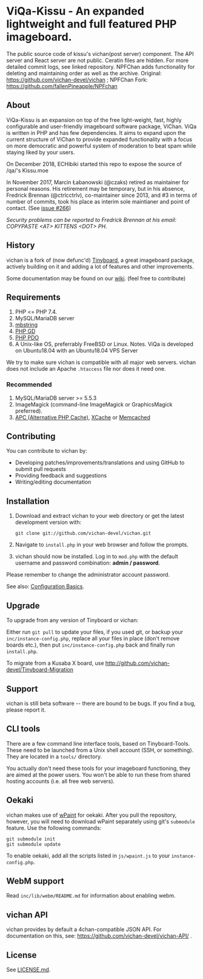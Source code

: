 ViQa-Kissu - An expanded lightweight and full featured PHP imageboard.
========================================================

The public source code of kissu's vichan(post server) component. The API server and React server are not public. Ceratin files are hidden. For more detailed commit logs, see linked repository.  NPFChan adds functionality for deleting and maintaining order as well as the archive. Original: https://github.com/vichan-devel/vichan ; NPFChan Fork:  https://github.com/fallenPineapple/NPFchan

About
------------
ViQa-Kissu is an expansion on top of the free light-weight, fast, highly configurable and user-friendly
imageboard software package, ViChan. ViQa is written in PHP and has few dependencies. It aims to expand upon the current structure of ViChan to provide expanded functionality with a focus on more democratic and powerful system of moderation to beat spam while staying liked by your users.

On December 2018, ECHibiki started this repo to expose the source of /qa/'s Kissu.moe

In November 2017, Marcin Łabanowski (@czaks) retired as maintainer for personal reasons. His retirement may be temporary, but in his absence, Fredrick Brennan (@ctrlcctrlv), co-maintainer since 2013, and #3 in terms of number of commits, took his place as interim sole maintianer and point of contact. (See [issue #266](https://github.com/vichan-devel/vichan/issues/266))

*Security problems can be reported to Fredrick Brennan at his email: COPYPASTE \<AT\> KITTENS \<DOT\> PH.*
	
History
------------
vichan is a fork of (now defunc'd) [Tinyboard](http://github.com/savetheinternet/Tinyboard),
a great imageboard package, actively building on it and adding a lot of features and other
improvements.

Some documentation may be found on our [wiki](https://github.com/vichan-devel/vichan/wiki). (feel free to contribute)

Requirements
------------
1.	PHP <= PHP 7.4.
2.	MySQL/MariaDB server
3.	[mbstring](http://www.php.net/manual/en/mbstring.installation.php) 
4.	[PHP GD](http://www.php.net/manual/en/intro.image.php)
5.	[PHP PDO](http://www.php.net/manual/en/intro.pdo.php)
6.	A Unix-like OS, preferrably FreeBSD or Linux. 
Notes. ViQa is developed on Ubuntu18.04 with an Ubuntu18.04 VPS Server

We try to make sure vichan is compatible with all major web servers. vichan does not include an Apache ```.htaccess``` file nor does it need one.

### Recommended
1.	MySQL/MariaDB server >= 5.5.3
2.	ImageMagick (command-line ImageMagick or GraphicsMagick preferred).
3.	[APC (Alternative PHP Cache)](http://php.net/manual/en/book.apc.php),
	[XCache](http://xcache.lighttpd.net/) or
	[Memcached](http://www.php.net/manual/en/intro.memcached.php)

Contributing
------------
You can contribute to vichan by:
*	Developing patches/improvements/translations and using GitHub to submit pull requests
*	Providing feedback and suggestions
*	Writing/editing documentation

Installation
-------------
1.	Download and extract vichan to your web directory or get the latest
	development version with:

        git clone git://github.com/vichan-devel/vichan.git
	
2.	Navigate to ```install.php``` in your web browser and follow the
	prompts.
3.	vichan should now be installed. Log in to ```mod.php``` with the
	default username and password combination: **admin / password**.

Please remember to change the administrator account password.

See also: [Configuration Basics](https://web.archive.org/web/20121003095922/http://tinyboard.org/docs/?p=Config).


Upgrade
-------
To upgrade from any version of Tinyboard or vichan:

Either run ```git pull``` to update your files, if you used git, or
backup your ```inc/instance-config.php```, replace all your files in place
(don't remove boards etc.), then put ```inc/instance-config.php``` back and
finally run ```install.php```.

To migrate from a Kusaba X board, use http://github.com/vichan-devel/Tinyboard-Migration

Support
--------
vichan is still beta software -- there are bound to be bugs. If you find a
bug, please report it.

CLI tools
-----------------
There are a few command line interface tools, based on Tinyboard-Tools. These need
to be launched from a Unix shell account (SSH, or something). They are located in a ```tools/```
directory.

You actually don't need these tools for your imageboard functioning, they are aimed
at the power users. You won't be able to run these from shared hosting accounts
(i.e. all free web servers).

Oekaki
------
vichan makes use of [wPaint](https://github.com/websanova/wPaint) for oekaki. After you pull the repository, however, you will need to download wPaint separately using git's `submodule` feature. Use the following commands:

```
git submodule init
git submodule update
```

To enable oekaki, add all the scripts listed in `js/wpaint.js` to your `instance-config.php`.

WebM support
------------
Read `inc/lib/webm/README.md` for information about enabling webm.

vichan API
----------
vichan provides by default a 4chan-compatible JSON API. For documentation on this, see:
https://github.com/vichan-devel/vichan-API/ .

License
--------
See [LICENSE.md](http://github.com/vichan-devel/vichan/blob/master/LICENSE.md).

